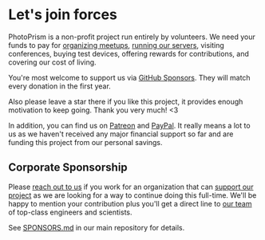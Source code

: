 # Let's join forces

PhotoPrism is a non-profit project run entirely by volunteers. We need your funds to pay for 
[organizing meetups](https://github.com/photoprism/photoprism/wiki/Meetups),
[running our servers](https://github.com/photoprism/photoprism/wiki/Infrastructure),
visiting conferences, buying test devices, offering rewards for contributions, and covering our cost of living.

You're most welcome to support us via [GitHub Sponsors](https://github.com/sponsors/lastzero). They will match every donation in the first year.

Also please leave a star there if you like this project, it provides enough motivation to keep going. Thank you very much! <3

In addition, you can find us on [Patreon](https://www.patreon.com/photoprism) and [PayPal](https://www.paypal.me/photoprism). It really means a lot to us as we haven't received any major financial support so far and are funding this project from our personal savings.

## Corporate Sponsorship ##

Please [reach out to us](mailto:hello@photoprism.org) if you work for an organization that can [support our project](https://dl.photoprism.org/slides/PhotoPrism.pdf)
as we are looking for a way to continue doing this full-time.
We'll be happy to mention your contribution plus you'll get a direct line to [our team](https://docs.photoprism.org/en/latest/team/) of top-class engineers and scientists.

See [SPONSORS.md](https://github.com/photoprism/photoprism/blob/develop/SPONSORS.md) in our main repository for details.
